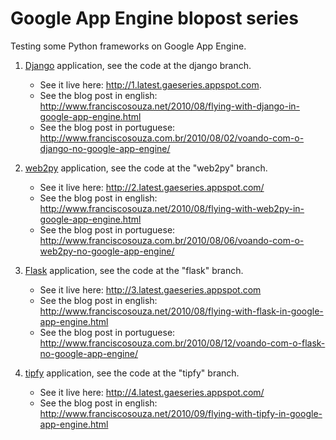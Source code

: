 # Google App Engine blopost series

Testing some Python frameworks on Google App Engine.

 1. [Django](http://www.djangoproject.com "Django") application, see the code at the django branch.
    - See it live here: <http://1.latest.gaeseries.appspot.com>.
    - See the blog post in english: <http://www.franciscosouza.net/2010/08/flying-with-django-in-google-app-engine.html>
    - See the blog post in portuguese: <http://www.franciscosouza.com.br/2010/08/02/voando-com-o-django-no-google-app-engine/>

 2. [web2py](http://www.web2py.com "web2py") application, see the code at the "web2py" branch.
    - See it live here: <http://2.latest.gaeseries.appspot.com/>
    - See the blog post in english: <http://www.franciscosouza.net/2010/08/flying-with-web2py-in-google-app-engine.html>
    - See the blog post in portuguese: <http://www.franciscosouza.com.br/2010/08/06/voando-com-o-web2py-no-google-app-engine/>

 3. [Flask](http://flask.pocoo.org "Flask") application, see the code at the "flask" branch.
    - See it live here: <http://3.latest.gaeseries.appspot.com>
    - See the blog post in english: <http://www.franciscosouza.net/2010/08/flying-with-flask-in-google-app-engine.html>
    - See the blog post in portuguese: <http://www.franciscosouza.com.br/2010/08/12/voando-com-o-flask-no-google-app-engine/>

 4. [tipfy](http://tipfy.org "Tipfy") application, see the code at the "tipfy" branch.
    - See it live here: <http://4.latest.gaeseries.appspot.com/>
    - See the blog post in english: <http://www.franciscosouza.net/2010/09/flying-with-tipfy-in-google-app-engine.html>
